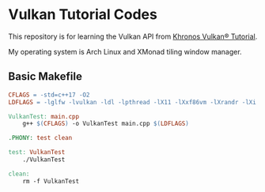 # Vulkan Tutorial Codes

This repository is for learning the Vulkan API from 
[Khronos Vulkan® Tutorial](https://docs.vulkan.org/tutorial/latest/00_Introduction.html).

My operating system is Arch Linux and XMonad tiling window manager.

## Basic Makefile

``` makefile
CFLAGS = -std=c++17 -O2
LDFLAGS = -lglfw -lvulkan -ldl -lpthread -lX11 -lXxf86vm -lXrandr -lXi

VulkanTest: main.cpp
    g++ $(CFLAGS) -o VulkanTest main.cpp $(LDFLAGS)

.PHONY: test clean

test: VulkanTest
    ./VulkanTest

clean:
    rm -f VulkanTest
```